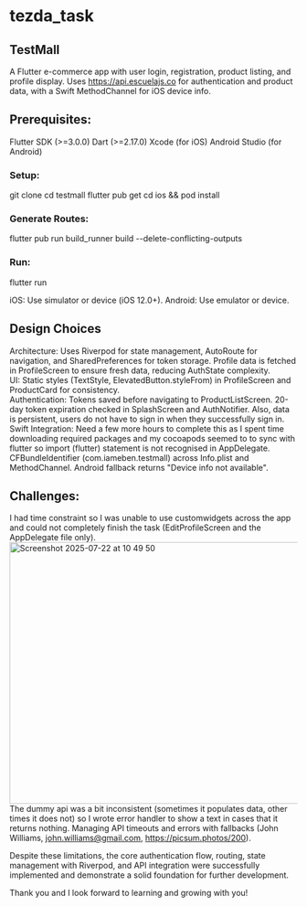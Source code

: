 # tezda_task

## TestMall

A Flutter e-commerce app with user login, registration, product listing, and profile display. Uses https://api.escuelajs.co for authentication and product data, with a Swift MethodChannel for iOS device info.


## Prerequisites:

Flutter SDK (>=3.0.0)
Dart (>=2.17.0)
Xcode (for iOS)
Android Studio (for Android)


### Setup:
git clone <repository-url>
cd testmall
flutter pub get
cd ios && pod install


### Generate Routes:
flutter pub run build_runner build --delete-conflicting-outputs


### Run:
flutter run


iOS: Use simulator or device (iOS 12.0+).
Android: Use emulator or device.



## Design Choices

Architecture: Uses Riverpod for state management, AutoRoute for navigation, and SharedPreferences for token storage. Profile data is fetched in ProfileScreen to ensure fresh data, reducing AuthState complexity.<br>
UI: Static styles (TextStyle, ElevatedButton.styleFrom) in ProfileScreen and ProductCard for consistency.<br>
Authentication: Tokens saved before navigating to ProductListScreen. 20-day token expiration checked in SplashScreen and AuthNotifier. Also, data is persistent, users do not have to sign in when they successfully sign in. <br>
Swift Integration: Need a few more hours to complete this as I spent time downloading required packages and my cocoapods seemed to to sync with flutter so import (flutter) statement is not recognised in AppDelegate. <br>
CFBundleIdentifier (com.iameben.testmall) across Info.plist and MethodChannel. Android fallback returns "Device info not available".



## Challenges:
I had time constraint so I was unable to use customwidgets across the app and could not completely  finish the task (EditProfileScreen and the AppDelegate file only).
<img width="1313" height="458" alt="Screenshot 2025-07-22 at 10 49 50" src="https://github.com/user-attachments/assets/1f4ddec4-76f8-4415-bb49-003162d8f112" />
The dummy api was a bit inconsistent (sometimes it populates data, other times it does not) so I wrote error handler to show a text in cases that it returns nothing.
Managing API timeouts and errors with fallbacks (John Williams, john.williams@gmail.com, https://picsum.photos/200).

Despite these limitations, the core authentication flow, routing, state management with Riverpod, and API integration were successfully implemented and demonstrate a solid foundation for further development.

Thank you and I look forward to learning and growing with you!


